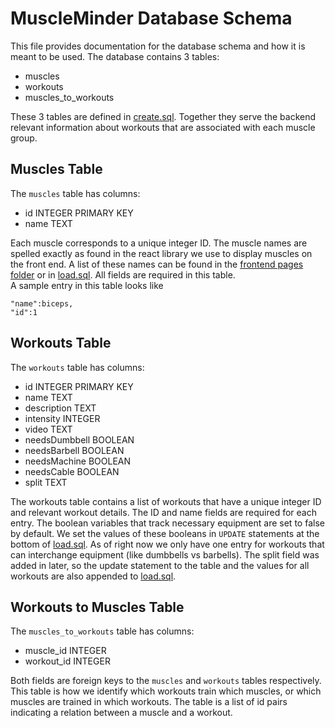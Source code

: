 # MuscleMinder Database Schema
This file provides documentation for the database schema and how it is meant to be used. The database contains 3 tables: 
- muscles
- workouts
- muscles_to_workouts

These 3 tables are defined in [create.sql](create.sql). 
Together they serve the backend relevant information about workouts that are associated with each muscle group.

## Muscles Table
The `muscles` table has columns:
- id INTEGER PRIMARY KEY 
- name TEXT

Each muscle corresponds to a unique integer ID. The muscle names are spelled exactly as found in the 
react library we use to display muscles on the front end. 
A list of these names can be found in the [frontend pages folder](../../my-app/src/pages/musclelist.txt) or in [load.sql](load.sql). 
All fields are required in this table.\
A sample entry in this table looks like
```
"name":biceps,
"id":1
```

## Workouts Table
The `workouts` table has columns:
* id INTEGER PRIMARY KEY
* name TEXT
* description TEXT
* intensity INTEGER
* video TEXT
* needsDumbbell BOOLEAN
* needsBarbell BOOLEAN
* needsMachine BOOLEAN
* needsCable BOOLEAN
* split TEXT

The workouts table contains a list of workouts that have a unique integer ID and relevant workout details. 
The ID and name fields are required for each entry. 
The boolean variables that track necessary equipment are set to false by default. We set the values of these booleans in
`UPDATE` statements at the bottom of [load.sql](load.sql). As of right now we only have one entry for workouts that 
can interchange equipment (like dumbbells vs barbells). The split field was added in later, so the update statement to the
table and the values for all workouts are also appended to [load.sql](load.sql).

## Workouts to Muscles Table
The `muscles_to_workouts` table has columns:
* muscle_id INTEGER
* workout_id INTEGER

Both fields are foreign keys to the `muscles` and `workouts` tables respectively. This table is how we identify which 
workouts train which muscles, or which muscles are trained in which workouts. The table is a list of id pairs indicating
a relation between a muscle and a workout.
